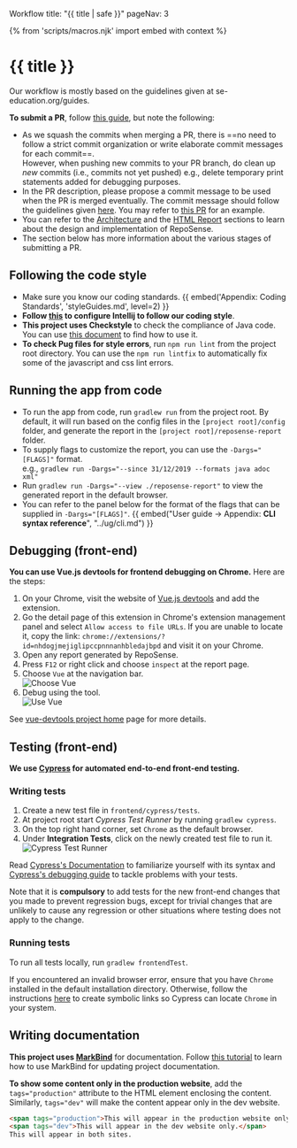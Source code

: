 <variable name="title">Workflow</variable>
<frontmatter>
  title: "{{ title | safe }}"
  pageNav: 3
</frontmatter>

{% from 'scripts/macros.njk' import embed with context %}

<h1 class="display-4"><md>{{ title }}</md></h1>

<div class="lead">

Our workflow is mostly based on the guidelines given at se-education.org/guides.
</div>

**To submit a PR**, follow [this guide](https://se-education.org/guides/guidelines/PRs.html), but note the following:

* As we squash the commits when merging a PR, there is ==no need to follow a strict commit organization or write elaborate commit messages for each commit==.<br>
  However, when pushing new commits to your PR branch, do clean up _new_ commits (i.e., commits not yet pushed) e.g., delete temporary print statements added for debugging purposes.
* In the PR description, please propose a commit message to be used when the PR is merged eventually. The commit message should follow the guidelines given [here](https://se-education.org/guides/guidelines/PRs.html). You may refer to [this PR](https://github.com/reposense/RepoSense/pull/1057) for an example.
* You can refer to the [Architecture](architecture.html) and the [HTML Report](report.html) sections to learn about the design and implementation of RepoSense. 
* The section below has more information about the various stages of submitting a PR.

<!-- ==================================================================================================== -->

## Following the code style

* Make sure you know our coding standards.
  {{ embed('Appendix: Coding Standards', 'styleGuides.md', level=2) }}
* **Follow [this](https://se-education.org/guides/tutorials/intellijCodeStyle.html) to configure Intellij to follow our coding style**.
* **This project uses Checkstyle** to check the compliance of Java code. You can use [this document](https://se-education.org/guides/tutorials/checkstyle.html) to find how to use it.
* **To check Pug files for style errors**, run `npm run lint` from the project root directory. You can use the `npm run lintfix` to automatically fix some of the javascript and css lint errors.

<!-- ==================================================================================================== -->

## Running the app from code

<div id="section-running-from-code">

* To run the app from code, run `gradlew run` from the project root. By default, it will run based on the config files in the `[project root]/config` folder, and generate the report in the `[project root]/reposense-report` folder.
* To supply flags to customize the report, you can use the `-Dargs="[FLAGS]"` format.<br>
  e.g., `gradlew run -Dargs="--since 31/12/2019 --formats java adoc xml"`
* Run `gradlew run -Dargs="--view ./reposense-report"` to view the generated report in the default browser.
* You can refer to the panel below for the format of the flags that can be supplied in `-Dargs="[FLAGS]"`.
{{ embed("User guide → Appendix: **CLI syntax reference**", "../ug/cli.md") }}
</div>

<!-- ==================================================================================================== -->

## Debugging (front-end)

**You can use Vue.js devtools for frontend debugging on Chrome.** Here are the steps:
1. On your Chrome, visit the website of [Vue.js devtools](https://chrome.google.com/webstore/detail/vuejs-devtools/nhdogjmejiglipccpnnnanhbledajbpd) and add the extension.
1. Go the detail page of this extension in Chrome's extension management panel and select `Allow access to file URLs`. If you are unable to locate it, copy the link: `chrome://extensions/?id=nhdogjmejiglipccpnnnanhbledajbpd` and visit it on your Chrome.
1. Open any report generated by RepoSense.
1. Press `F12` or right click and choose `inspect` at the report page.
1. Choose `Vue` at the navigation bar.<br>
   ![Choose Vue](../images/choose-vue.png)
1. Debug using the tool.<br>
   ![Use Vue](../images/use-vue.png)

<box type="info" seamless>

See [vue-devtools project home](https://github.com/vuejs/vue-devtools) page for more details.
</box>

<!-- ==================================================================================================== -->

## Testing (front-end)

**We use [Cypress](https://www.cypress.io/) for automated end-to-end front-end testing.**

### Writing tests
1. Create a new test file in `frontend/cypress/tests`.
1. At project root start *Cypress Test Runner* by running `gradlew cypress`.
1. On the top right hand corner, set `Chrome` as the default browser.
1. Under **Integration Tests**, click on the newly created test file to run it.
![Cypress Test Runner](../images/cypress-test-runner.jpg "Cypress Test Runner")

<box type="info" seamless>

Read [Cypress's Documentation](https://docs.cypress.io/api/commands/document.html#Syntax) to familiarize yourself with its syntax and [Cypress's debugging guide](https://docs.cypress.io/guides/guides/debugging.html#Log-Cypress-events) to tackle problems with your tests.
</box>

<box type="warning" seamless>

Note that it is **compulsory** to add tests for the new front-end changes that you made to prevent regression bugs, except for trivial changes that are unlikely to cause any regression or other situations where testing does not apply to the change.
</box>

<!-- ------------------------------------------------------------------------------------------------------ -->

### Running tests

To run all tests locally, run `gradlew frontendTest`.

<box type="info" seamless>

If you encountered an invalid browser error, ensure that you have `Chrome` installed in the default installation directory. Otherwise, follow the instructions [here](https://docs.cypress.io/guides/guides/debugging.html#Launching-browsers) to create symbolic links so Cypress can locate `Chrome` in your system.
</box>

<!-- ==================================================================================================== -->

## Writing documentation

**This project uses [MarkBind](https://markbind.org/)** for documentation. Follow [this tutorial](https://se-education.org/guides/tutorials/markbind.html) to learn how to use MarkBind for updating project documentation.

**To show some content only in the <tooltip content="i.e., https://reposense.org">production website</tooltip>**, add the `tags="production"` attribute to the HTML element enclosing the content. Similarly, `tags="dev"` will make the content appear only in the <tooltip content="i.e., https://reposense.org/RepoSense">dev website</tooltip>.

```html
<span tags="production">This will appear in the production website only.</span>
<span tags="dev">This will appear in the dev website only.</span>
This will appear in both sites.
```

